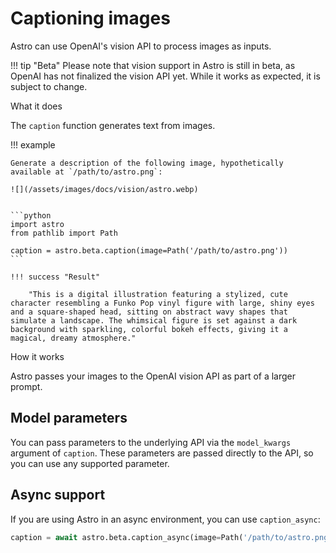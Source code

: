 # Captioning images

Astro can use OpenAI's vision API to process images as inputs. 

!!! tip "Beta"
    Please note that vision support in Astro is still in beta, as OpenAI has not finalized the vision API yet. While it works as expected, it is subject to change.

<div class="admonition abstract">
  <p class="admonition-title">What it does</p>
  <p>
    The <code>caption</code> function generates text from images.
  </p>
</div>



!!! example

    Generate a description of the following image, hypothetically available at `/path/to/astro.png`:

    ![](/assets/images/docs/vision/astro.webp)

    
    ```python
    import astro
    from pathlib import Path

    caption = astro.beta.caption(image=Path('/path/to/astro.png'))
    ```

    !!! success "Result"
    
        "This is a digital illustration featuring a stylized, cute character resembling a Funko Pop vinyl figure with large, shiny eyes and a square-shaped head, sitting on abstract wavy shapes that simulate a landscape. The whimsical figure is set against a dark background with sparkling, colorful bokeh effects, giving it a magical, dreamy atmosphere."
    

<div class="admonition info">
  <p class="admonition-title">How it works</p>
  <p>
    Astro passes your images to the OpenAI vision API as part of a larger prompt.
  </p>
</div>




## Model parameters
You can pass parameters to the underlying API via the `model_kwargs` argument of `caption`. These parameters are passed directly to the API, so you can use any supported parameter.



## Async support

If you are using Astro in an async environment, you can use `caption_async`:

```python
caption = await astro.beta.caption_async(image=Path('/path/to/astro.png'))
```